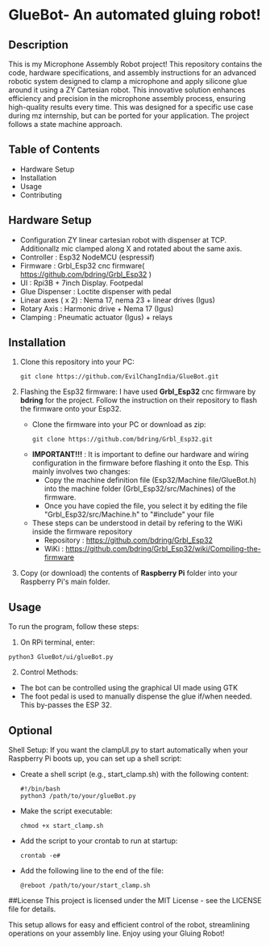 # GlueBot- An automated gluing robot!

## Description
This is my Microphone Assembly Robot project! This repository contains the code, hardware specifications, and assembly instructions for an advanced robotic system designed to clamp a microphone and apply silicone glue around it using a ZY Cartesian robot. This innovative solution enhances efficiency and precision in the microphone assembly process, ensuring high-quality results every time. This was designed for a specific use case during mz internship, but can be ported for your application.
The project follows a state machine approach.

## Table of Contents
- Hardware Setup
- Installation
- Usage
- Contributing

## Hardware Setup
- Configuration ZY linear cartesian robot with dispenser at TCP. Additionallz mic clamped along X and rotated about the same axis.
- Controller : Esp32 NodeMCU (espressif)
- Firmware : Grbl_Esp32 cnc firmware( https://github.com/bdring/Grbl_Esp32 )
- UI : Rpi3B + 7inch Display. Footpedal
- Glue Dispenser : Loctite dispenser with pedal
- Linear axes ( x 2) : Nema 17, nema 23 + linear drives (Igus)
- Rotary Axis : Harmonic drive + Nema 17  (Igus)
- Clamping : Pneumatic actuator (Igus) + relays

## Installation
1. Clone this repository into your PC:
   ```
   git clone https://github.com/EvilChangIndia/GlueBot.git
   ```
2. Flashing the Esp32 firmware:
   I have used **Grbl_Esp32** cnc firmware by **bdring** for the project. Follow the instruction on their repository to flash the firmware onto your Esp32.
   - Clone the firmware into your PC or download as zip:
     ```
     git clone https://github.com/bdring/Grbl_Esp32.git
     ```
   - **IMPORTANT!!!** : It is important to define our hardware and wiring configuration in the firmware before flashing it onto the Esp.
     This mainly involves two changes:
     - Copy the machine definition file (Esp32/Machine file/GlueBot.h) into the machine folder (Grbl_Esp32/src/Machines) of the firmware.
     - Once you have copied the file, you select it by editing the file "Grbl_Esp32/src/Machine.h" to "#include" your file
   - These steps can be understood in detail by refering to the WiKi inside the firmware repository
     - Repository : https://github.com/bdring/Grbl_Esp32
     - WiKi : https://github.com/bdring/Grbl_Esp32/wiki/Compiling-the-firmware

3. Copy (or download) the contents of **Raspberry Pi** folder into your Raspberry Pi's main folder.


## Usage
To run the program, follow these steps:

1. On RPi terminal, enter:
  ```
  python3 GlueBot/ui/glueBot.py
  ```
2. Control Methods:
- The bot can be controlled using the graphical UI made using GTK
- The foot pedal is used to manually dispense the glue if/when needed. This by-passes the ESP 32.

## **Optional**
   Shell Setup:
   If you want the clampUI.py to start automatically when your Raspberry Pi boots up, you can set up a shell script:
   -  Create a shell script (e.g., start_clamp.sh) with the following content:
      ```
      #!/bin/bash
      python3 /path/to/your/glueBot.py
      ```
   - Make the script executable:
     ```
     chmod +x start_clamp.sh
     ```
   - Add the script to your crontab to run at startup:
     ```
     crontab -e#
     ```
   - Add the following line to the end of the file:
     ```
     @reboot /path/to/your/start_clamp.sh
     ```
##License
This project is licensed under the MIT License - see the LICENSE file for details.

This setup allows for easy and efficient control of the robot, streamlining operations on your assembly line. Enjoy using your Gluing Robot!
